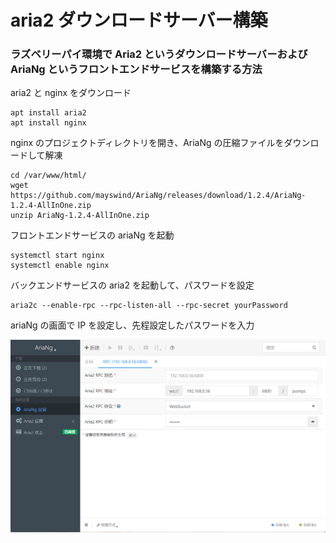 # aria2 ダウンロードサーバー構築

### ラズベリーパイ環境で Aria2 というダウンロードサーバーおよび AriaNg というフロントエンドサービスを構築する方法

aria2 と nginx をダウンロード

```shell
apt install aria2
apt install nginx
```

nginx のプロジェクトディレクトリを開き、AriaNg の圧縮ファイルをダウンロードして解凍

```shell
cd /var/www/html/
wget https://github.com/mayswind/AriaNg/releases/download/1.2.4/AriaNg-1.2.4-AllInOne.zip
unzip AriaNg-1.2.4-AllInOne.zip
```

フロントエンドサービスの ariaNg を起動

```shell
systemctl start nginx
systemctl enable nginx
```

バックエンドサービスの aria2 を起動して、パスワードを設定

```shell
aria2c --enable-rpc --rpc-listen-all --rpc-secret yourPassword
```

ariaNg の画面で IP を設定し、先程設定したパスワードを入力

![ariaNg](../../res/ariaNg.png)
